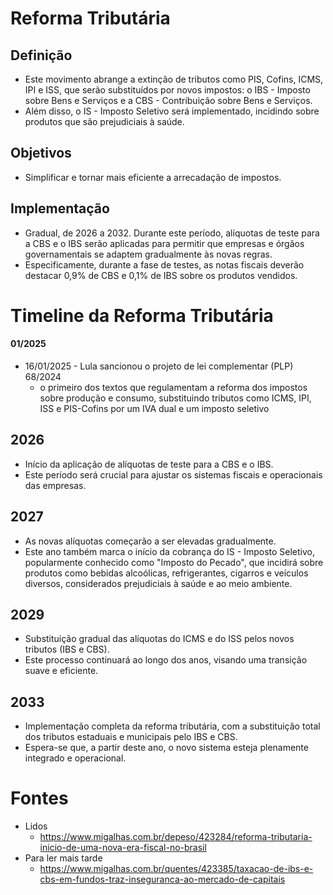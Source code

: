 # **Reforma Tributária**

## Definição

- Este movimento abrange a extinção de tributos como PIS, Cofins, ICMS, IPI e ISS, que serão substituídos por novos impostos: o IBS - Imposto sobre Bens e Serviços e a CBS - Contribuição sobre Bens e Serviços.
- Além disso, o IS - Imposto Seletivo será implementado, incidindo sobre produtos que são prejudiciais à saúde.

## Objetivos

- Simplificar e tornar mais eficiente a arrecadação de impostos.

## Implementação

- Gradual, de 2026 a 2032. Durante este período, alíquotas de teste para a CBS e o IBS serão aplicadas para permitir que empresas e órgãos governamentais se adaptem gradualmente às novas regras.
- Especificamente, durante a fase de testes, as notas fiscais deverão destacar 0,9% de CBS e 0,1% de IBS sobre os produtos vendidos.

# **Timeline da Reforma Tributária**

#### 01/2025

- 16/01/2025 - Lula sancionou o projeto de lei complementar (PLP) 68/2024
    - o primeiro dos textos que regulamentam a reforma dos impostos sobre produção e consumo, substituindo tributos como ICMS, IPI, ISS e PIS-Cofins por um IVA dual e um imposto seletivo

## 2026

- Início da aplicação de alíquotas de teste para a CBS e o IBS. 
- Este período será crucial para ajustar os sistemas fiscais e operacionais das empresas.

## 2027

- As novas alíquotas começarão a ser elevadas gradualmente. 
- Este ano também marca o início da cobrança do IS - Imposto Seletivo, popularmente conhecido como "Imposto do Pecado", que incidirá sobre produtos como bebidas alcoólicas, refrigerantes, cigarros e veículos diversos, considerados prejudiciais à saúde e ao meio ambiente.

## 2029

- Substituição gradual das alíquotas do ICMS e do ISS pelos novos tributos (IBS e CBS). 
- Este processo continuará ao longo dos anos, visando uma transição suave e eficiente.

## 2033

- Implementação completa da reforma tributária, com a substituição total dos tributos estaduais e municipais pelo IBS e CBS. 
- Espera-se que, a partir deste ano, o novo sistema esteja plenamente integrado e operacional.

# **Fontes**

- Lidos
    - https://www.migalhas.com.br/depeso/423284/reforma-tributaria-inicio-de-uma-nova-era-fiscal-no-brasil
- Para ler mais tarde
    - https://www.migalhas.com.br/quentes/423385/taxacao-de-ibs-e-cbs-em-fundos-traz-inseguranca-ao-mercado-de-capitais    


